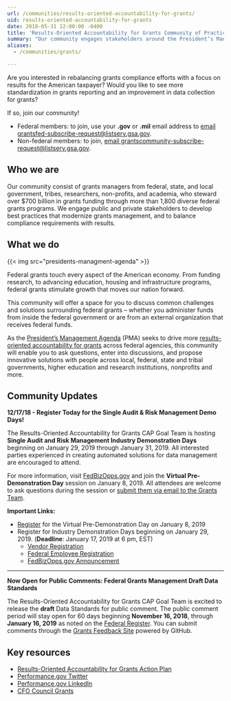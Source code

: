 ```yaml
---
url: /communities/results-oriented-accountability-for-grants/
uid: results-oriented-accountability-for-grants
date: 2018-05-31 12:00:00 -0400
title: 'Results-Oriented Accountability for Grants Community of Practice'
summary: "Our community engages stakeholders around the President’s Management Agenda (PMA), and the Results-Oriented Accountability for Grants Cross-Agency Priority (CAP) Goal."
aliases:
  - /communities/grants/

---
```


Are you interested in rebalancing grants compliance efforts with a focus on results for the American taxpayer? Would you like to see more standardization in grants reporting and an improvement in data collection for grants? 

If so, join our community! 

 - Federal members: to join, use your **.gov** or **.mil** email address to [email grantsfed-subscribe-request@listserv.gsa.gov](mailto:grantsfed-subscribe-request@listserv.gsa.gov?subject=Federal%20Join%3A%20Results%2DOriented%20Accountability%20for%20Grants%20Community%20of%20Practice). 
 - Non-federal members: to join, [email grantscommunity-subscribe-request@listserv.gsa.gov](mailto:grantscommunity-subscribe-request@listserv.gsa.gov?subject=Non%2DFederal%20Join%3A%20Results%2DOriented%20Accountability%20for%20Grants%20Community%20of%20Practice). 

## Who we are

Our community consist of grants managers from federal, state, and local government, tribes, researchers, non-profits, and academia, who steward over $700 billion in grants funding through more than 1,800 diverse federal grants programs. We engage public and private stakeholders to develop best practices that modernize grants management, and to balance compliance requirements with results.

## What we do

{{< img src="presidents-managment-agenda" >}}

Federal grants touch every aspect of the American economy. From funding research, to advancing education, housing and infrastructure programs, federal grants stimulate growth that moves our nation forward. 

This community will offer a space for you to discuss common challenges and solutions surrounding federal grants – whether you administer funds from inside the federal government or are from an external organization that receives federal funds. 

As the [President’s Management Agenda](https://www.performance.gov/PMA/) (PMA) seeks to drive more [results-oriented accountability for grants](https://www.performance.gov/CAP/CAP_goal_8.html) across federal agencies, this community will enable you to ask questions, enter into discussions, and propose innovative solutions with people across local, federal, state and tribal governments, higher education and research institutions, nonprofits and more. 

## Community Updates 

**12/17/18 - Register Today for the Single Audit & Risk Management Demo Days!**

The Results-Oriented Accountability for Grants CAP Goal Team is hosting **Single Audit and Risk Management Industry Demonstration Days** beginning on January 29, 2019 through January 31, 2019. All interested parties experienced in creating automated solutions for data management are encouraged to attend. 

For more information, visit [FedBizOpps.gov](https://www.fbo.gov/index.php?s=opportunity&mode=form&id=18e2112bca64cdd1d3b72eed5f1e4560&tab=core&_cview=0) and join the **Virtual Pre-Demonstration Day** session on January 8, 2019. All attendees are welcome to ask questions during the session or [submit them via email to the Grants Team](mailto:GrantsTeam@omb.eop.gov). 

**Important Links:** 
 - [Register](https://www.eventbrite.com/e/grants-single-audit-and-risk-mgmt-virtual-pre-demonstration-conference-tickets-52866219285) for the Virtual Pre-Demonstration Day on January 8, 2019
 - Register for Industry Demonstration Days beginning on January 29, 2019. (**Deadline**: January 17, 2019 at 6 pm, EST)
   - [Vendor Registration](https://www.eventbrite.com/e/grants-single-audit-and-risk-mgmt-industry-demonstration-days-vendor-signup-tickets-53749926477)
   - [Federal Employee Registration](https://www.eventbrite.com/e/grants-single-audit-and-risk-mgmt-industry-demonstration-days-registration-tickets-52866314570)
   - [FedBizOpps.gov Announcement](https://www.fbo.gov/index.php?s=opportunity&mode=form&id=18e2112bca64cdd1d3b72eed5f1e4560&tab=core&_cview=0) 

---

**Now Open for Public Comments: Federal Grants Management Draft Data Standards** 

The Results-Oriented Accountability for Grants CAP Goal Team is excited to release the **draft** Data Standards for public comment. The public comment period will stay open for 60 days beginning **November 16, 2018**, through **January 16, 2019** as noted on the [Federal Register](https://www.federalregister.gov/documents/2018/11/16/2018-24927/draft-federal-grants-management-data-standards-for-feedback). You can submit comments through the [Grants Feedback Site](https://grantsfeedback.cfo.gov/) powered by GitHub. 

## Key resources

* [Results-Oriented Accountability for Grants Action Plan](https://www.performance.gov/CAP/CAP_goal_8.html) 
* [Performance.gov Twitter](https://twitter.com/PerformanceGov) 
* [Performance.gov LinkedIn](https://www.linkedin.com/company/performance-gov/) 
* [CFO Council Grants](https://www.cfo.gov/grants/) 
